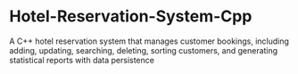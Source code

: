 # Hotel-Reservation-System-Cpp
A C++ hotel reservation system that manages customer bookings, including adding, updating, searching, deleting, sorting customers, and generating statistical reports with data persistence
